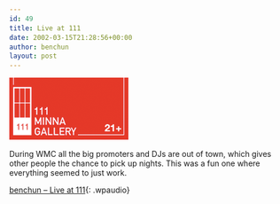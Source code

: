 ```yaml
---
id: 49
title: Live at 111
date: 2002-03-15T21:28:56+00:00
author: benchun
layout: post
---
```

![Live at 111](/wp-content/uploads/2002/03/logo_21.png)

During WMC all the big promoters and DJs are out of town, which gives other people the chance to pick up nights. This was a fun one where everything seemed to just work.

[benchun &#8211; Live at 111](http://mp3.benchun.net/benchun-live-at-111.mp3){: .wpaudio}
